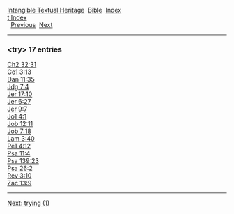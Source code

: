 [Intangible Textual Heritage](../../index)  [Bible](../index) 
[Index](index)   
[t Index](_t_)  
  [Previous](c11832)  [Next](c11834) 

------------------------------------------------------------------------

### &lt;try&gt; 17 entries

[Ch2 32:31](../kjv/ch2032.htm#031)  
[Co1 3:13](../kjv/co1003.htm#013)  
[Dan 11:35](../kjv/dan011.htm#035)  
[Jdg 7:4](../kjv/jdg007.htm#004)  
[Jer 17:10](../kjv/jer017.htm#010)  
[Jer 6:27](../kjv/jer006.htm#027)  
[Jer 9:7](../kjv/jer009.htm#007)  
[Jo1 4:1](../kjv/jo1004.htm#001)  
[Job 12:11](../kjv/job012.htm#011)  
[Job 7:18](../kjv/job007.htm#018)  
[Lam 3:40](../kjv/lam003.htm#040)  
[Pe1 4:12](../kjv/pe1004.htm#012)  
[Psa 11:4](../kjv/psa011.htm#004)  
[Psa 139:23](../kjv/psa139.htm#023)  
[Psa 26:2](../kjv/psa026.htm#002)  
[Rev 3:10](../kjv/rev003.htm#010)  
[Zac 13:9](../kjv/zac013.htm#009)  

------------------------------------------------------------------------

[Next: trying (1)](c11834)
